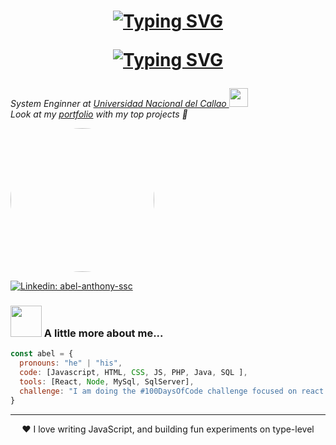 <h1>
<p align="center">
  <a href="https://git.io/typing-svg"><img src="https://readme-typing-svg.demolab.com?font=Fira+Code&weight=600&size=22&duration=1000&pause=1000&color=F75C7E&center=true&vCenter=true&repeat=false&width=435&lines=Hi%2C+I'm+Abel+Anthony+Ssc" alt="Typing SVG" /></a>

</p>

<p align="center">
  <!-- Typing SVG by https://readme-typing-svg.demolab.com/demo/ -->
  <a href="https://github.com/abelssc"><img src="https://readme-typing-svg.demolab.com?font=Fira+Code&weight=600&size=22&pause=1000&color=F75C7E&center=true&vCenter=true&width=435&lines=Full-stack+web+developer+;Experienced+UI%2FUX+Designer+;Always+learning+new+things+" alt="Typing SVG" /></a>
</p>
</h1>
<!-- ABOUT ME-->
<div display="flex !important">
  <p>
    <em>
      System Enginner at 
      <a href="http://www.unac.edu.pe">Universidad Nacional del Callao  </a>
      <img src="https://media.giphy.com/media/fYSnHlufseco8Fh93Z/giphy.gif" width="30">
      <br>
      Look at my 
      <a href="https://abelssc.github.io/portfolio/">portfolio</a>
      with my top projects 💼
      <br>
    </em>
  </p>
  <img style="width: 230px; border-radius: 50%" src="https://media3.giphy.com/media/u2pmTWUi0MXjyrMaVj/giphy.gif?cid=790b7611abadc7a2a53b929cc5fe3ac33b4707035b8a4c73&rid=giphy.gif&ct=g">
</div>

[![Linkedin: abel-anthony-ssc](https://img.shields.io/badge/-abelanthonyssc-blue?style=flat-square&logo=Linkedin&logoColor=white&link=https://www.linkedin.com/in/abel-anthony-ssc/)](https://www.linkedin.com/in/abel-anthony-ssc/)


<!-- languages -->
<!-- <code><img height="20" alt="javascript" src="https://github.com/abelssc/abelssc/blob/main/assets/atom.png"></code>
<code><img height="20" alt="javascript" src="https://github.com/abelssc/abelssc/blob/main/assets/css.png"></code>
<code><img height="20" alt="javascript" src="https://github.com/abelssc/abelssc/blob/main/assets/database.png"></code>
<code><img height="20" alt="javascript" src="https://github.com/abelssc/abelssc/blob/main/assets/js.png"></code>
<code><img height="20" alt="javascript" src="https://github.com/abelssc/abelssc/blob/main/assets/node-js.png"></code>
<code><img height="20" alt="javascript" src="https://github.com/abelssc/abelssc/blob/main/assets/php.png"></code> -->

### <img src="https://media.giphy.com/media/VgCDAzcKvsR6OM0uWg/giphy.gif" width="50"> A little more about me...  

```javascript
const abel = {
  pronouns: "he" | "his",
  code: [Javascript, HTML, CSS, JS, PHP, Java, SQL ],
  tools: [React, Node, MySql, SqlServer],
  challenge: "I am doing the #100DaysOfCode challenge focused on react and php"
}
```
<hr>
<p align=center>❤️ I love writing JavaScript, and building fun experiments on type-level</p>

